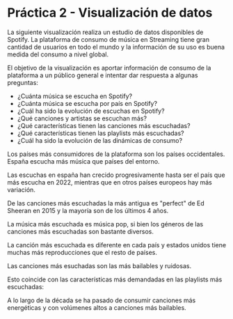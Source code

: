 # Práctica 2 - Visualización de datos

La siguiente visualización realiza un estudio de datos disponibles de Spotify. La plataforma de consumo de música en Streaming tiene gran cantidad de usuarios en todo el mundo y la información de su uso es buena medida del consumo a nivel global.

El objetivo de la visualización es aportar información de consumo de la plataforma a un público general e intentar dar respuesta a algunas preguntas:
  - ¿Cuánta música se escucha en Spotify?
  - ¿Cuánta música se escucha por país en Spotify?
  - ¿Cuál ha sido la evolución de escuchas en Spotify?
  - ¿Qué canciones y artistas se escuchan más?
  - ¿Qué características tienen las canciones más escuchadas?
  - ¿Qué características tienen las playlists más escuchadas?
  - ¿Cuál ha sido la evolución de las dinámicas de consumo?

Los países más consumidores de la plataforma son los países occidentales. España escucha más música que países del entorno.
<div class="flourish-embed flourish-hierarchy" data-src="visualisation/12509279"><script src="https://public.flourish.studio/resources/embed.js"></script></div>

Las escuchas en españa han crecido progresivamente hasta ser el país que más escucha en 2022, mientras que en otros países europeos hay más variación.
<div class="flourish-embed flourish-chart" data-src="visualisation/12525434"><script src="https://public.flourish.studio/resources/embed.js"></script></div>

De las canciones más escuchadas la más antigua es "perfect" de Ed Sheeran en 2015 y la mayoría son de los últimos 4 años.
<div class="flourish-embed flourish-chart" data-src="visualisation/12508564"><script src="https://public.flourish.studio/resources/embed.js"></script></div>
<div class="flourish-embed flourish-chart" data-src="visualisation/12525778"><script src="https://public.flourish.studio/resources/embed.js"></script></div>

La música más escuchada es música pop, si bien los géneros de las canciones más escuchadas son bastante diversos.
<div class="flourish-embed flourish-sankey" data-src="visualisation/12512885"><script src="https://public.flourish.studio/resources/embed.js"></script></div>

La canción más escuchada es diferente en cada país y estados unidos tiene muchas más reproducciones que el resto de países.
<div class="flourish-embed flourish-scatter" data-src="visualisation/12515003"><script src="https://public.flourish.studio/resources/embed.js"></script></div>

Las canciones más esuchadas son las más bailables y ruidosas.
<div class="flourish-embed flourish-sankey" data-src="visualisation/12512468"><script src="https://public.flourish.studio/resources/embed.js"></script></div>

Esto coincide con las características más demandadas en las playlists más escuchadas:
<div class="flourish-embed flourish-chart" data-src="visualisation/12513037"><script src="https://public.flourish.studio/resources/embed.js"></script></div>
<div class="flourish-embed flourish-sankey" data-src="visualisation/12513148"><script src="https://public.flourish.studio/resources/embed.js"></script></div>

A lo largo de la década se ha pasado de consumir canciones más energéticas y con volúmenes altos a canciones más bailables.
<div class="flourish-embed flourish-chart" data-src="visualisation/12526433"><script src="https://public.flourish.studio/resources/embed.js"></script></div>
